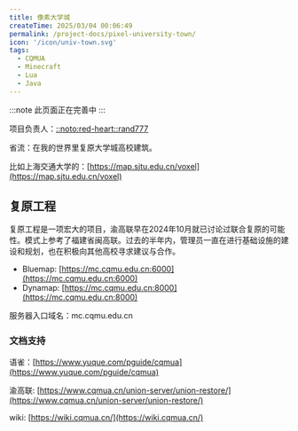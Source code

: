 ```yaml
---
title: 像素大学城
createTime: 2025/03/04 00:06:49
permalink: /project-docs/pixel-university-town/
icon: '/icon/univ-town.svg'
tags:
  - CQMUA
  - Minecraft
  - Lua
  - Java
---
```


:::note
此页面正在完善中
:::

项目负责人：[::noto:red-heart::rand777](/friends/persons/)

省流：在我的世界里复原大学城高校建筑。

比如上海交通大学的：[https://map.sjtu.edu.cn/voxel](https://map.sjtu.edu.cn/voxel)

## 复原工程

复原工程是一项宏大的项目，渝高联早在2024年10月就已讨论过联合复原的可能性。模式上参考了福建省闽高联。过去的半年内，管理员一直在进行基础设施的建设和规划，也在积极向其他高校寻求建议与合作。

- Bluemap: [https://mc.cqmu.edu.cn:6000](https://mc.cqmu.edu.cn:6000)
- Dynamap: [https://mc.cqmu.edu.cn:8000](https://mc.cqmu.edu.cn:8000)

服务器入口域名：mc.cqmu.edu.cn

### 文档支持

语雀：[https://www.yuque.com/pguide/cqmua](https://www.yuque.com/pguide/cqmua)

渝高联: [https://www.cqmua.cn/union-server/union-restore/](https://www.cqmua.cn/union-server/union-restore/)

wiki: [https://wiki.cqmua.cn/](https://wiki.cqmua.cn/)